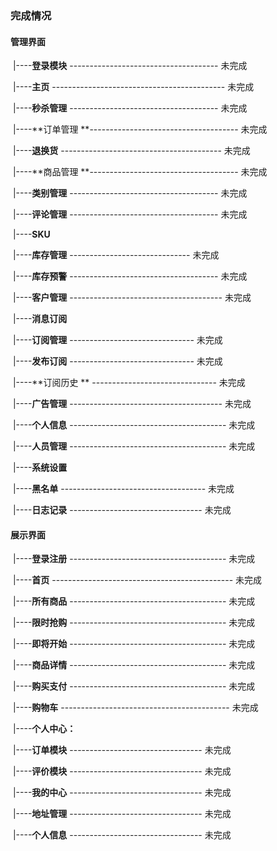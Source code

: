 ### 完成情况

#### 		管理界面

​			|----**登录模块** ------------------------------------- 未完成

​			|----**主页** ------------------------------------------- 未完成

​			|----**秒杀管理** ------------------------------------- 未完成

​			|----**订单管理 **------------------------------------- 未完成

​			|----**退换货** ---------------------------------------- 未完成

​			|----**商品管理 **------------------------------------- 未完成

​			|----**类别管理** ------------------------------------- 未完成

​			|----**评论管理** ------------------------------------- 未完成

​			|----**SKU**

​					|----**库存管理**  ------------------------------ 未完成

​			|----**库存预警**  ------------------------------------- 未完成

​			|----**客户管理** -------------------------------------- 未完成

​			|----**消息订阅** 

​					|----**订阅管理** ------------------------------- 未完成

​				     |----**发布订阅** ------------------------------- 未完成

​				 	|----**订阅历史 ** ------------------------------- 未完成

​			|----**广告管理**  -------------------------------------- 未完成

​			|----**个人信息** --------------------------------------- 未完成

​			|----**人员管理** --------------------------------------- 未完成

​			|----**系统设置** 

​					|----**黑名单** ------------------------------------ 未完成

​					|----**日志记录** --------------------------------- 未完成



#### 		展示界面

​			|----**登录注册** --------------------------------------- 未完成			

​			|----**首页** --------------------------------------------- 未完成

​			|----**所有商品** --------------------------------------- 未完成

​			|----**限时抢购** --------------------------------------- 未完成

​			|----**即将开始** --------------------------------------- 未完成

​			|----**商品详情** --------------------------------------- 未完成

​			|----**购买支付** --------------------------------------- 未完成

​			|----**购物车** ------------------------------------------ 未完成

​			|----**个人中心：**

​					|----**订单模块** --------------------------------- 未完成

​					|----**评价模块** --------------------------------- 未完成

​					|----**我的中心** --------------------------------- 未完成

​					|----**地址管理** --------------------------------- 未完成

​					|----**个人信息** --------------------------------- 未完成

​				